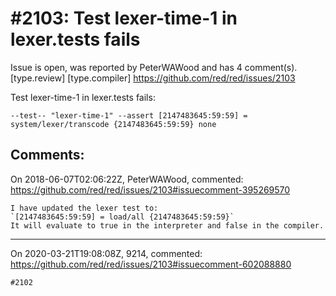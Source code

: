 
#2103: Test lexer-time-1 in lexer.tests fails
================================================================================
Issue is open, was reported by PeterWAWood and has 4 comment(s).
[type.review] [type.compiler]
<https://github.com/red/red/issues/2103>

Test lexer-time-1 in lexer.tests fails:

```
--test-- "lexer-time-1" --assert [2147483645:59:59] = system/lexer/transcode {2147483645:59:59} none
```



Comments:
--------------------------------------------------------------------------------

On 2018-06-07T02:06:22Z, PeterWAWood, commented:
<https://github.com/red/red/issues/2103#issuecomment-395269570>

    I have updated the lexer test to:
    `[2147483645:59:59] = load/all {2147483645:59:59}`
    It will evaluate to true in the interpreter and false in the compiler. 

--------------------------------------------------------------------------------

On 2020-03-21T19:08:08Z, 9214, commented:
<https://github.com/red/red/issues/2103#issuecomment-602088880>

    #2102

